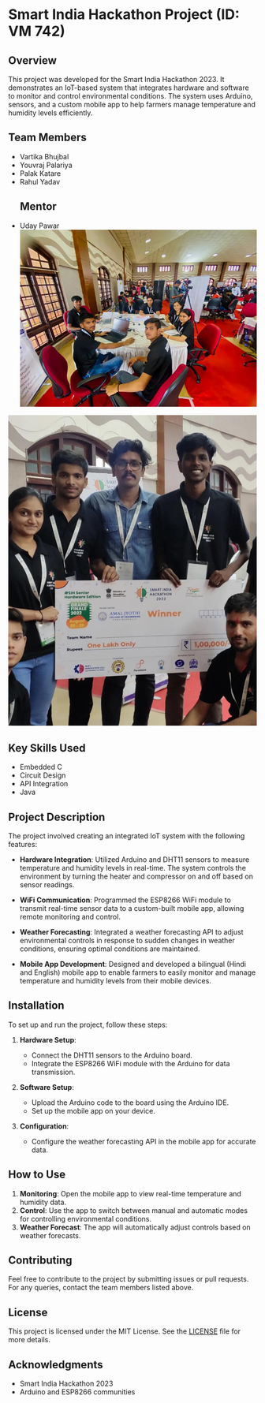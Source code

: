 # Smart India Hackathon Project (ID: VM 742)

## Overview
This project was developed for the Smart India Hackathon 2023. It demonstrates an IoT-based system that integrates hardware and software to monitor and control environmental conditions. The system uses Arduino, sensors, and a custom mobile app to help farmers manage temperature and humidity levels efficiently.

## Team Members
- Vartika Bhujbal
- Youvraj Palariya
- Palak Katare
- Rahul Yadav
  <br>
  ## Mentor 
- Uday Pawar
  <br>
![Image :1](https://github.com/Shivam1979/Smart_India_hackathon22/blob/main/img1.jpg)

![Image :2](https://github.com/Shivam1979/Smart_India_hackathon22/blob/main/img2.jpg)

## Key Skills Used
- Embedded C
- Circuit Design
- API Integration
- Java

## Project Description
The project involved creating an integrated IoT system with the following features:

- **Hardware Integration**: Utilized Arduino and DHT11 sensors to measure temperature and humidity levels in real-time. The system controls the environment by turning the heater and compressor on and off based on sensor readings.

- **WiFi Communication**: Programmed the ESP8266 WiFi module to transmit real-time sensor data to a custom-built mobile app, allowing remote monitoring and control.

- **Weather Forecasting**: Integrated a weather forecasting API to adjust environmental controls in response to sudden changes in weather conditions, ensuring optimal conditions are maintained.

- **Mobile App Development**: Designed and developed a bilingual (Hindi and English) mobile app to enable farmers to easily monitor and manage temperature and humidity levels from their mobile devices.

## Installation
To set up and run the project, follow these steps:

1. **Hardware Setup**:
   - Connect the DHT11 sensors to the Arduino board.
   - Integrate the ESP8266 WiFi module with the Arduino for data transmission.

2. **Software Setup**:
   - Upload the Arduino code to the board using the Arduino IDE.
   - Set up the mobile app on your device.

3. **Configuration**:
   - Configure the weather forecasting API in the mobile app for accurate data.

## How to Use
1. **Monitoring**: Open the mobile app to view real-time temperature and humidity data.
2. **Control**: Use the app to switch between manual and automatic modes for controlling environmental conditions.
3. **Weather Forecast**: The app will automatically adjust controls based on weather forecasts.

## Contributing
Feel free to contribute to the project by submitting issues or pull requests. For any queries, contact the team members listed above.

## License
This project is licensed under the MIT License. See the [LICENSE](LICENSE) file for more details.

## Acknowledgments
- Smart India Hackathon 2023
- Arduino and ESP8266 communities
